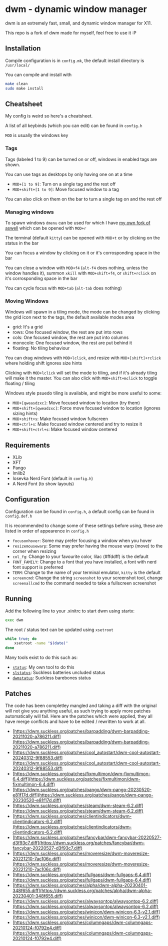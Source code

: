 # dwm - dynamic window manager

dwm is an extremely fast, small, and dynamic window manager for X11.

This repo is a fork of dwm made for myself, feel free to use it :P

## Installation

Compile configuration is in `config.mk`, the default install directory is `/usr/local/`

You can compile and install with
```sh
make clean
sudo make install
```

## Cheatsheet

My config is weird so here's a cheatsheet.

A list of all keybinds (which you can edit) can be found in `config.h`

`MOD` is usually the windows key

### Tags

Tags (labeled 1 to 9) can be turned on or off, windows in enabled tags are shown.

You can use tags as desktops by only having one on at a time

* `MOD+[1 to 9]`: Turn on a single tag and the rest off
* `MOD+shift+[1 to 9]`: Move focused window to a tag

You can also click on them on the bar to turn a single tag on and the rest off

### Managing windows

To spawn windows `dmenu` can be used for which I have [my own fork of aswell](https://github.com/sollybunny/dmenu) which can be opened with `MOD+r`

The terminal (default `kitty`) can be opened with `MOD+t` or by clicking on the status in the bar

You can focus a window by clicking on it or it's corrosponding space in the bar

You can close a window with `MOD+f4` (`alt-f4` does nothing, unless the window handles it), summon `xkill` with `MOD+shift+f4`, or `shift+rclick` on it's corrosponding space in the bar

You can cycle focus with `MOD+tab` (`alt-tab` does nothing)

### Moving Windows

Windows will spawn in a tiling mode, the mode can be changed by clicking the grid icon next to the tags, the default available modes area
* grid: It's a grid
* rows: One focused window, the rest are put into rows
* cols: One focused window, the rest are put into columns
* monocole: One focused window, the rest are put behind it
* floating: No tiling behaviour

You can drag windows with `MOD+lclick`, and resize with `MOD+[shift]+rclick` where holding shift ignores size hints

Clicking with `MOD+lclick` will set the mode to tiling, and if it's already tiling will make it the master. You can also click with `MOD+shift+mclick` to toggle floating / tiling

Windows style psuedo tiling is available, and might be more useful to some:
* `MOD+[qweasdzxc]`: Move focused window to location (try them)
* `MOD+shift+[qweadzxc]`: Force move focused window to location (ignores sizing hints)
* `MOD+shift+s`: Make focused window fullscreen
* `MOD+ctrl+s`: Make focused window centered and try to resize it
* `MOD+shift+ctrl+s`: Make focused window centered

## Requirements
* XLib
* XFT
* Pango
* Imlib2
* Iosevka Nerd Font (default in `config.h`)
* A Nerd Font (to show layouts)

## Configuration

Configuration can be found in `config.h`, a default config can be found in `config.def.h`

It is recommended to change some of these settings before using, these are listed in order of appearence in `config.h`
* `focusonhover`: Some may prefer focusing a window when you hover
* `resizemousewarp`: Some may prefer having the mouse warp (move) to the corner when resizing
* `col_fg`: Change to your favourite color, lilac (#ffddff) is the default
* `FONT_FAMILY`: Change to a font that you have installed, a font with nerd font support is preferred
* `TERM`: Change to the name of your terminal emulator, `kitty` is the default
* `screencmd`: Change the string `screenshot` to your screenshot tool, change `screenallcmd` to the command needed to take a fullscreen screenshot

## Running

Add the following line to your .xinitrc to start dwm using startx:
```sh
exec dwm
```

The root / status text can be updated using `xsetroot`
```sh
while true; do
	xsetroot -name "$(date)"
done
```

Many tools exist to do this such as:
* [`status`](https://github.com/SollyBunny/status): My own tool to do this
* [`slstatus`](https://tools.suckless.org/slstatus/): Suckless batteries uncluded status
* [`dwmstatus`](https://git.suckless.org/dwmstatus/): Suckless barebones status

## Patches

The code has been completley mangled and taking a diff with the original will not give you anything useful, as such trying to apply more patches automatically will fail. Here are the patches which were applied, they all have merge conflicts and have to be edited / rewritten to work at all.

* [https://dwm.suckless.org/patches/barpadding/dwm-barpadding-20211020-a786211.diff](https://dwm.suckless.org/patches/barpadding/dwm-barpadding-20211020-a786211.diff)
* [https://dwm.suckless.org/patches/cool_autostart/dwm-cool-autostart-20240312-9f88553.diff](https://dwm.suckless.org/patches/cool_autostart/dwm-cool-autostart-20240312-9f88553.diff)
* [https://dwm.suckless.org/patches/fixmultimon/dwm-fixmultimon-6.4.diff](https://dwm.suckless.org/patches/fixmultimon/dwm-fixmultimon-6.4.diff)
* [https://dwm.suckless.org/patches/pango/dwm-pango-20230520-e81f17d.diff](https://dwm.suckless.org/patches/pango/dwm-pango-20230520-e81f17d.diff)
* [https://dwm.suckless.org/patches/steam/dwm-steam-6.2.diff](https://dwm.suckless.org/patches/steam/dwm-steam-6.2.diff)
* [https://dwm.suckless.org/patches/clientindicators/dwm-clientindicators-6.2.diff](https://dwm.suckless.org/patches/clientindicators/dwm-clientindicators-6.2.diff)
* [https://dwm.suckless.org/patches/fancybar/dwm-fancybar-20220527-d3f93c7.diff](https://dwm.suckless.org/patches/fancybar/dwm-fancybar-20220527-d3f93c7.diff)
* [https://dwm.suckless.org/patches/moveresize/dwm-moveresize-20221210-7ac106c.diff](https://dwm.suckless.org/patches/moveresize/dwm-moveresize-20221210-7ac106c.diff)
* [https://dwm.suckless.org/patches/fullgaps/dwm-fullgaps-6.4.diff](https://dwm.suckless.org/patches/fullgaps/dwm-fullgaps-6.4.diff)
* [https://dwm.suckless.org/patches/alpha/dwm-alpha-20230401-348f655.diff](https://dwm.suckless.org/patches/alpha/dwm-alpha-20230401-348f655.diff)
* [https://dwm.suckless.org/patches/alwaysontop/alwaysontop-6.2.diff](https://dwm.suckless.org/patches/alwaysontop/alwaysontop-6.2.diff)
* [https://dwm.suckless.org/patches/winicon/dwm-winicon-6.3-v2.1.diff](https://dwm.suckless.org/patches/winicon/dwm-winicon-6.3-v2.1.diff)
* [https://dwm.suckless.org/patches/columngaps/dwm-columngaps-20210124-f0792e4.diff](https://dwm.suckless.org/patches/columngaps/dwm-columngaps-20210124-f0792e4.diff)

